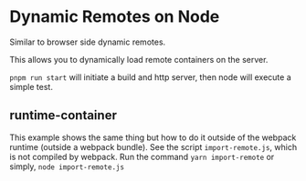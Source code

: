 # Dynamic Remotes on Node

Similar to browser side dynamic remotes.

This allows you to dynamically load remote containers on the server.

`pnpm run start` will initiate a build and http server, then node will execute a simple test.

## runtime-container
This example shows the same thing but how to do it outside of the webpack runtime (outside a webpack bundle). See the script `import-remote.js`, which is not compiled by webpack. Run the command `yarn import-remote` or simply, `node import-remote.js`
